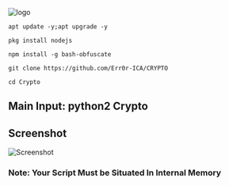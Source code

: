 ![logo](https://i.postimg.cc/13TtJ5nt/Screenshot-20200930-070753-Chrome.jpg)


```
apt update -y;apt upgrade -y

pkg install nodejs

npm install -g bash-obfuscate

git clone https://github.com/Err0r-ICA/CRYPTO

cd Crypto
```

## Main Input: python2 Crypto

## Screenshot 
![Screenshot](https://i.postimg.cc/7wVJQMmc/Screenshot-20200419-190608-Termux.jpg) 

### Note: Your Script Must be Situated In Internal Memory
